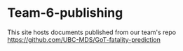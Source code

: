# Team-6-publishing

This site hosts documents published from our team's repo https://github.com/UBC-MDS/GoT-fatality-prediction
